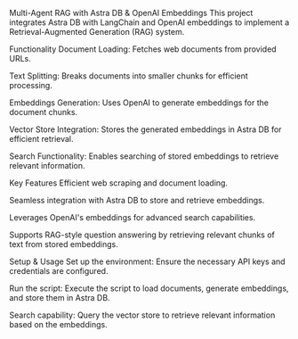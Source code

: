 Multi-Agent RAG with Astra DB & OpenAI Embeddings
This project integrates Astra DB with LangChain and OpenAI embeddings to implement a Retrieval-Augmented Generation (RAG) system.

Functionality
Document Loading: Fetches web documents from provided URLs.

Text Splitting: Breaks documents into smaller chunks for efficient processing.

Embeddings Generation: Uses OpenAI to generate embeddings for the document chunks.

Vector Store Integration: Stores the generated embeddings in Astra DB for efficient retrieval.

Search Functionality: Enables searching of stored embeddings to retrieve relevant information.

Key Features
Efficient web scraping and document loading.

Seamless integration with Astra DB to store and retrieve embeddings.

Leverages OpenAI's embeddings for advanced search capabilities.

Supports RAG-style question answering by retrieving relevant chunks of text from stored embeddings.

Setup & Usage
Set up the environment: Ensure the necessary API keys and credentials are configured.

Run the script: Execute the script to load documents, generate embeddings, and store them in Astra DB.

Search capability: Query the vector store to retrieve relevant information based on the embeddings.